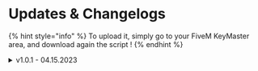 # Updates & Changelogs

{% hint style="info" %}
To upload it, simply go to your FiveM KeyMaster area, and download again the script !
{% endhint %}

<details>

<summary>v1.0.1 - 04.15.2023</summary>

* FIX > Optimizations (now approximately 0.04 ms)

</details>

